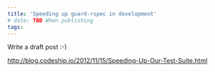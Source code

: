 ```yaml
---
title: 'Speeding up guard-rspec in development'
# date: TBD When publishing
tags:
---
```


Write a draft post :-)

http://blog.codeship.io/2012/11/15/Speeding-Up-Our-Test-Suite.html

